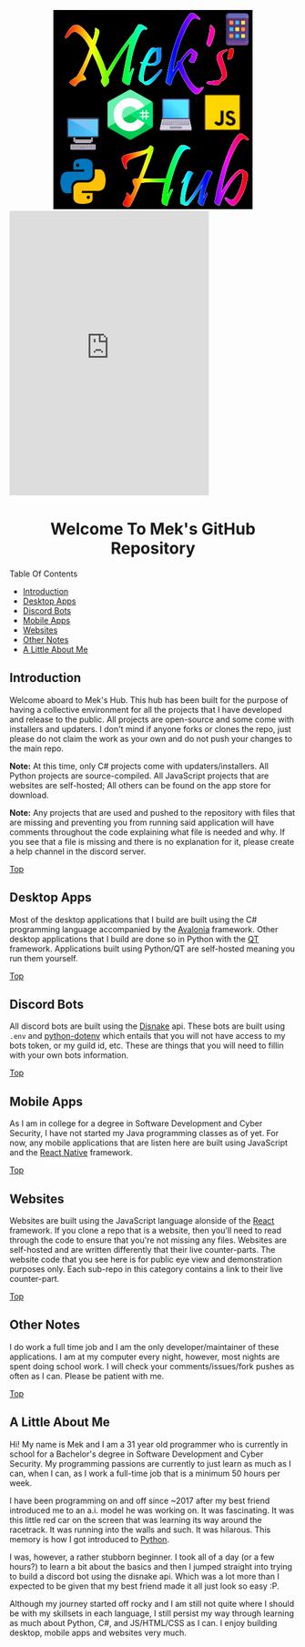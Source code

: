 <label id="top"></label>

<div align="center">
    <img src="./repo_images/logo.png" />
</div>
<iframe src="https://discordapp.com/widget?id=1204576133245575209&theme=dark" width="350" height="500" allowtransparency="true" frameborder="0" sandbox="allow-popups allow-popups-to-escape-sandbox allow-same-origin allow-scripts"></iframe>


<h1 align="center">Welcome To Mek's GitHub Repository</h1>

Table Of Contents

- [Introduction](#introduction)
- [Desktop Apps](#desktop-apps)
- [Discord Bots](#discord-bots)
- [Mobile Apps](#mobile-apps)
- [Websites](#websites)
- [Other Notes](#other-notes)
- [A Little About Me](#a-little-about-me)

## Introduction

Welcome aboard to Mek's Hub. This hub has been built for the purpose of having a collective environment for all the projects that I have developed and release to the public. All projects are open-source and some come with installers and updaters. I don't mind if anyone forks or clones the repo, just please do not claim the work as your own and do not push your changes to the main repo. 

**Note:** At this time, only C# projects come with updaters/installers. All Python projects are source-compiled. All JavaScript projects that are websites are self-hosted; All others can be found on the app store for download.

**Note:** Any projects that are used and pushed to the repository with files that are missing and preventing you from running said application will have comments throughout the code explaining what file is needed and why. If you see that a file is missing and there is no explanation for it, please create a help channel in the discord server.

<a href="#top">Top</a>

## Desktop Apps

Most of the desktop applications that I build are built using the C# programming language accompanied by the [Avalonia](https://avaloniaui.net/GettingStarted) framework. Other desktop applications that I build are done so in Python with the [QT](https://doc.qt.io/qtforpython-6/) framework. Applications built using Python/QT are self-hosted meaning you run them yourself.

<a href="#top">Top</a>

## Discord Bots

All discord bots are built using the [Disnake](https://docs.disnake.dev/en/latest/index.html) api. These bots are built using `.env` and [python-dotenv]([Disnake](https://docs.disnake.dev/en/latest/index.html)) which entails that you will not have access to my bots token, or my guild id, etc. These are things that you will need to fillin with your own bots information.

<a href="#top">Top</a>

## Mobile Apps

As I am in college for a degree in Software Development and Cyber Security, I have not started my Java programming classes as of yet. For now, any mobile applications that are listen here are built using JavaScript and the [React Native](https://reactnative.dev/) framework.

<a href="#top">Top</a>

## Websites

Websites are built using the JavaScript language alonside of the [React](https://react.dev/) framework. If you clone a repo that is a website, then you'll need to read through the code to ensure that you're not missing any files. Websites are self-hosted and are written differently that their live counter-parts. The website code that you see here is for public eye view and demonstration purposes only. Each sub-repo in this category contains a link to their live counter-part.

<a href="#top">Top</a>

## Other Notes

I do work a full time job and I am the only developer/maintainer of these applications. I am at my computer every night, however, most nights are spent doing school work. I will check your comments/issues/fork pushes as often as I can. Please be patient with me.

<a href="#top">Top</a>

## A Little About Me

Hi! My name is Mek and I am a 31 year old programmer who is currently in school for a Bachelor's degree in Software Development and Cyber Security. My programming passions are currently to just learn as much as I can, when I can, as I work a full-time job that is a minimum 50 hours per week.

I have been programming on and off since ~2017 after my best friend introduced me to an a.i. model he was working on. It was fascinating. It was this little red car on the screen that was learning its way around the racetrack. It was running into the walls and such. It was hilarous. This memory is how I got introduced to [Python](https://python.org). 

I was, however, a rather stubborn beginner. I took all of a day (or a few hours?) to learn a bit about the basics and then I jumped straight into trying to build a discord bot using the disnake api. Which was a lot more than I expected to be given that my best friend made it all just look so easy :P.

Although my journey started off rocky and I am still not quite where I should be with my skillsets in each language, I still persist my way through learning as much about Python, C#, and JS/HTML/CSS as I can. I enjoy building desktop, mobile apps and websites very much.